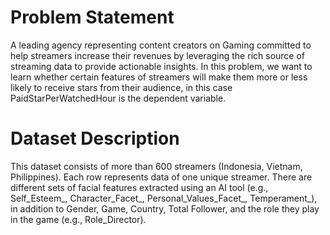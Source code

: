 # Problem Statement
A leading agency representing content creators on Gaming committed to help streamers increase their revenues by leveraging the rich source of streaming data to provide actionable insights. In this problem, we want to learn whether certain features of streamers will make them more or less likely to receive stars from their audience, in this case PaidStarPerWatchedHour is the dependent variable. 

# Dataset Description
This dataset consists of more than 600 streamers (Indonesia, Vietnam, Philippines). Each row represents data of one unique streamer. There are different sets of facial features extracted using an AI tool (e.g., Self_Esteem_, Character_Facet_, Personal_Values_Facet_, Temperament_), in addition to Gender, Game, Country, Total Follower, and the role they play in the game (e.g., Role_Director). 
